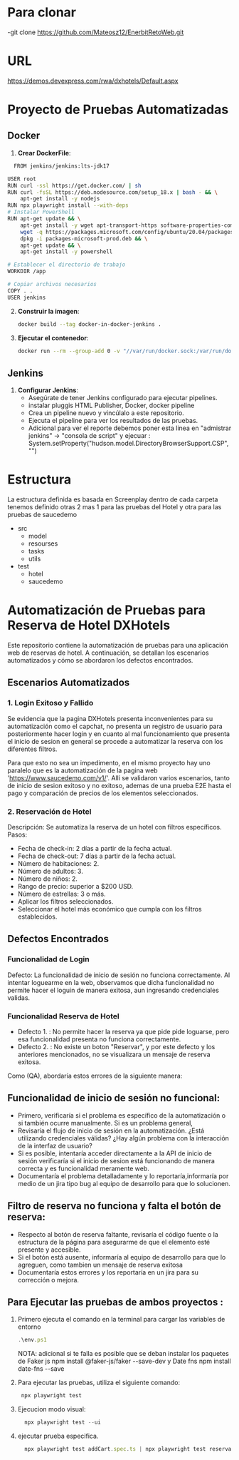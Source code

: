 # Para clonar 
-git clone https://github.com/Mateosz12/EnerbitRetoWeb.git

# URL 
https://demos.devexpress.com/rwa/dxhotels/Default.aspx

# Proyecto de Pruebas Automatizadas

## Docker
1. **Crear DockerFile**:
```bash
  FROM jenkins/jenkins:lts-jdk17

USER root
RUN curl -ssl https://get.docker.com/ | sh
RUN curl -fsSL https://deb.nodesource.com/setup_18.x | bash - && \
    apt-get install -y nodejs
RUN npx playwright install --with-deps
# Instalar PowerShell
RUN apt-get update && \
    apt-get install -y wget apt-transport-https software-properties-common && \
    wget -q https://packages.microsoft.com/config/ubuntu/20.04/packages-microsoft-prod.deb -O packages-microsoft-prod.deb && \
    dpkg -i packages-microsoft-prod.deb && \
    apt-get update && \
    apt-get install -y powershell

# Establecer el directorio de trabajo
WORKDIR /app

# Copiar archivos necesarios
COPY . .
USER jenkins
   ```
2. **Construir la imagen**:
   ```bash
   docker build --tag docker-in-docker-jenkins .

   ```
3. **Ejecutar el contenedor**:
   ```bash
   docker run --rm --group-add 0 -v "//var/run/docker.sock:/var/run/docker.sock" -p 8080:8080 -v jenkins_home:/var/jenkins_home --name jenkins docker-in-docker-jenkins
   ```

## Jenkins
1. **Configurar Jenkins**:
   - Asegúrate de tener Jenkins configurado para ejecutar pipelines.
   - instalar pluggis HTML Publisher, Docker, docker pipeline
   - Crea un pipeline nuevo y vincúlalo a este repositorio. 
   - Ejecuta el pipeline para ver los resultados de las pruebas.
   - Adicional para ver el reporte debemos poner esta linea en "admistrar jenkins" -> "consola de script" y ejecuar
     : System.setProperty("hudson.model.DirectoryBrowserSupport.CSP", "") 


# Estructura

La estructura definida es basada en Screenplay
dentro de cada carpeta tenemos definido otras 2 mas 1 para las pruebas del Hotel y otra para las pruebas de saucedemo

- src
   - model
   - resourses
   - tasks
   - utils
- test
   - hotel
   - saucedemo
  

# Automatización de Pruebas para Reserva de Hotel DXHotels

Este repositorio contiene la automatización de pruebas para una aplicación web de reservas de hotel. A continuación, se detallan los escenarios automatizados y cómo se abordaron los defectos encontrados.

## Escenarios Automatizados

### 1. Login Exitoso y Fallido
Se evidencia que la pagina DXHotels presenta inconvenientes para su automatización como el capchat, no presenta un registro de usuario para posteriormente hacer login
y en cuanto al mal funcionamiento que presenta el inicio de sesion en general  se procede a automatizar la reserva con los diferentes filtros.

Para que esto no sea un impedimento, en el mismo proyecto hay uno paralelo que es la automatización de la pagina web 'https://www.saucedemo.com/v1/'.
Allí se validaron varios escenarios, tanto de inicio de sesion exitoso y no exitoso, ademas de una prueba E2E hasta el pago y comparación de precios de los elementos seleccionados.

### 2. Reservación de Hotel
Descripción: Se automatiza la reserva de un hotel con filtros específicos.
Pasos:
- Fecha de check-in: 2 días a partir de la fecha actual.
- Fecha de check-out: 7 días a partir de la fecha actual.
- Número de habitaciones: 2.
- Número de adultos: 3.
- Número de niños: 2.
- Rango de precio: superior a $200 USD.
- Número de estrellas: 3 o más.
- Aplicar los filtros seleccionados.
- Seleccionar el hotel más económico que cumpla con los filtros
establecidos.

## Defectos Encontrados
### Funcionalidad de Login
Defecto: La funcionalidad de inicio de sesión no funciona correctamente.
Al intentar loguearme en la web, observamos que dicha funcionalidad no permite hacer el loguin de manera exitosa, aun ingresando credenciales validas.

### Funcionalidad Reserva de Hotel
- Defecto 1. : No permite hacer la reserva ya que pide pide loguarse, pero esa funcionalidad presenta no funciona correctamente.
- Defecto 2. : No existe un boton "Reservar", y por este defecto y los anteriores mencionados, no se visualizara un mensaje de reserva exitosa.

Como (QA), abordaría estos errores de la siguiente manera:

## Funcionalidad de inicio de sesión no funcional:
- Primero, verificaría si el problema es específico de la automatización o si también ocurre manualmente. Si es un problema general,
- Revisaría el flujo de inicio de sesión en la automatización. ¿Está utilizando credenciales válidas? ¿Hay algún problema con la interacción de la interfaz de usuario?
- Si es posible, intentaría acceder directamente a la API de inicio de sesión verificaría si el inicio de sesion está funcionando de manera correcta y es funcionalidad meramente web.
- Documentaría el problema detalladamente y lo reportaría,informaría por medio de un jira tipo bug al equipo de desarrollo para que lo solucionen.


## Filtro de reserva no funciona y falta el botón de reserva:

- Respecto al botón de reserva faltante, revisaría el código fuente o la estructura de la página para asegurarme de que el elemento esté presente y accesible.
- Si el botón está ausente, informaría al equipo de desarrollo para que lo agreguen, como tambien un mensaje de reserva exitosa
- Documentaría estos errores y los reportaría en un jira para su corrección o mejora.


## Para Ejecutar las pruebas de ambos proyectos :

 1. Primero ejecuta el comando en la terminal para cargar las variables de entorno
     ```javascript
     .\env.ps1 

     ```
     NOTA: adicional si te falla es posible que se deban instalar los paquetes de Faker js npm install @faker-js/faker --save-dev  y  Date fns npm install date-fns --save
 2. Para ejecutar las pruebas, utiliza el siguiente comando:
     ```javascript
      npx playwright test 

    ```
2. Ejecucion modo visual:

    ```javascript
      npx playwright test --ui

    ```
3. ejecutar prueba especifica.
   ```javascript
     npx playwright test addCart.spec.ts | npx playwright test reservationHotel.spec.ts | login.espec.ts
